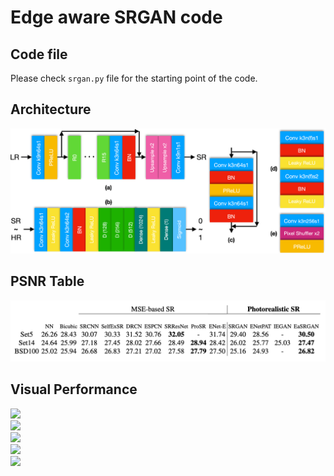# Edge aware SRGAN code

## Code file
Please check `srgan.py` file for the starting point of the code.

## Architecture
![](images/2.png)  

## PSNR Table
![](images/psnr.png)  

## Visual Performance
![](images/1.png)  
![](images/3.png)  
![](images/4.png)  
![](images/5.png)  
![](images/6.png)  